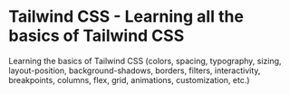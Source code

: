 # Tailwind CSS - Learning all the basics of Tailwind CSS

Learning the basics of Tailwind CSS (colors, spacing, typography, sizing, layout-position, background-shadows, borders, filters, interactivity, breakpoints, columns, flex, grid, animations, customization, etc.)